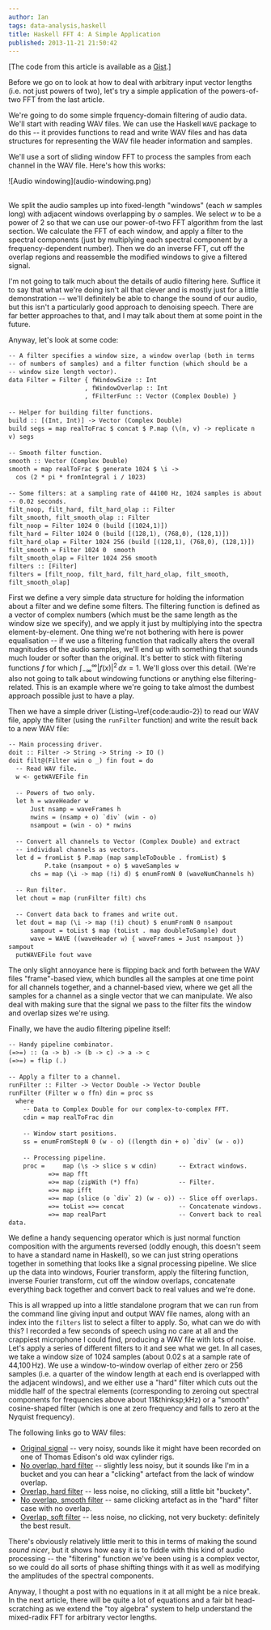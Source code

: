 ```yaml
---
author: Ian
tags: data-analysis,haskell
title: Haskell FFT 4: A Simple Application
published: 2013-11-21 21:50:42
---
```


[The code from this article is available as a [Gist](https://gist.github.com/ian-ross/7543323).]

Before we go on to look at how to deal with arbitrary input vector
lengths (i.e. not just powers of two), let's try a simple application
of the powers-of-two FFT from the last article.

We're going to do some simple frquency-domain filtering of audio data.
We'll start with reading WAV files.  We can use the Haskell `WAVE`
package to do this -- it provides functions to read and write WAV
files and has data structures for representing the WAV file header
information and samples.

We'll use a sort of sliding window FFT to process the samples from
each channel in the WAV file.  Here's how this works:

<div class="img-center-noscale">
![Audio windowing](audio-windowing.png)
</div>
<br>

We split the audio samples up into fixed-length "windows" (each $w$
samples long) with adjacent windows overlapping by $o$ samples.  We
select $w$ to be a power of 2 so that we can use our power-of-two FFT
algorithm from the last section.  We calculate the FFT of each window,
and apply a filter to the spectral components (just by multiplying
each spectral component by a frequency-dependent number).  Then we do
an inverse FFT, cut off the overlap regions and reassemble the
modified windows to give a filtered signal.

I'm not going to talk much about the details of audio filtering here.
Suffice it to say that what we're doing isn't all that clever and is
mostly just for a little demonstration -- we'll definitely be able to
change the sound of our audio, but this isn't a particularly good
approach to denoising speech.  There are far better approaches to
that, and I may talk about them at some point in the future.

<!--MORE-->

Anyway, let's look at some code:

~~~~ {.haskell}
-- A filter specifies a window size, a window overlap (both in terms
-- of numbers of samples) and a filter function (which should be a
-- window size length vector).
data Filter = Filter { fWindowSize :: Int
                     , fWindowOverlap :: Int
                     , fFilterFunc :: Vector (Complex Double) }

-- Helper for building filter functions.
build :: [(Int, Int)] -> Vector (Complex Double)
build segs = map realToFrac $ concat $ P.map (\(n, v) -> replicate n v) segs

-- Smooth filter function.
smooth :: Vector (Complex Double)
smooth = map realToFrac $ generate 1024 $ \i ->
  cos (2 * pi * fromIntegral i / 1023)

-- Some filters: at a sampling rate of 44100 Hz, 1024 samples is about
-- 0.02 seconds.
filt_noop, filt_hard, filt_hard_olap :: Filter
filt_smooth, filt_smooth_olap :: Filter
filt_noop = Filter 1024 0 (build [(1024,1)])
filt_hard = Filter 1024 0 (build [(128,1), (768,0), (128,1)])
filt_hard_olap = Filter 1024 256 (build [(128,1), (768,0), (128,1)])
filt_smooth = Filter 1024 0  smooth
filt_smooth_olap = Filter 1024 256 smooth
filters :: [Filter]
filters = [filt_noop, filt_hard, filt_hard_olap, filt_smooth, filt_smooth_olap]
~~~~

First we define a very simple data structure for holding the
information about a filter and we define some filters.  The filtering
function is defined as a vector of complex numbers (which must be the
same length as the window size we specify), and we apply it just by
multiplying into the spectra element-by-element.  One thing we're not
bothering with here is power equalisation -- if we use a filtering
function that radically alters the overall magnitudes of the audio
samples, we'll end up with something that sounds much louder or softer
than the original.  It's better to stick with filtering functions $f$
for which $\int_{-\infty}^\infty |f(x)|^2 \, dx = 1$.  We'll gloss
over this detail.  (We're also not going to talk about windowing
functions or anything else filtering-related.  This is an example
where we're going to take almost the dumbest approach possible just to
have a play.

Then we have a simple driver (Listing~\ref{code:audio-2}) to read our
WAV file, apply the filter (using the `runFilter` function) and write
the result back to a new WAV file:

~~~~ {.haskell}
-- Main processing driver.
doit :: Filter -> String -> String -> IO ()
doit filt@(Filter win o _) fin fout = do
  -- Read WAV file.
  w <- getWAVEFile fin

  -- Powers of two only.
  let h = waveHeader w
      Just nsamp = waveFrames h
      nwins = (nsamp + o) `div` (win - o)
      nsampout = (win - o) * nwins

  -- Convert all channels to Vector (Complex Double) and extract
  -- individual channels as vectors.
  let d = fromList $ P.map (map sampleToDouble . fromList) $
          P.take (nsampout + o) $ waveSamples w
      chs = map (\i -> map (!i) d) $ enumFromN 0 (waveNumChannels h)

  -- Run filter.
  let chout = map (runFilter filt) chs

  -- Convert data back to frames and write out.
  let dout = map (\i -> map (!i) chout) $ enumFromN 0 nsampout
      sampout = toList $ map (toList . map doubleToSample) dout
      wave = WAVE ((waveHeader w) { waveFrames = Just nsampout }) sampout
  putWAVEFile fout wave
~~~~

The only slight annoyance here is flipping back and forth between the
WAV files "frame"-based view, which bundles all the samples at one
time point for all channels together, and a channel-based view, where
we get all the samples for a channel as a single vector that we can
manipulate.  We also deal with making sure that the signal we pass to
the filter fits the window and overlap sizes we're using.

Finally, we have the audio filtering pipeline itself:

~~~~ {.haskell}
-- Handy pipeline combinator.
(=>=) :: (a -> b) -> (b -> c) -> a -> c
(=>=) = flip (.)

-- Apply a filter to a channel.
runFilter :: Filter -> Vector Double -> Vector Double
runFilter (Filter w o ffn) din = proc ss
  where
    -- Data to Complex Double for our complex-to-complex FFT.
    cdin = map realToFrac din

    -- Window start positions.
    ss = enumFromStepN 0 (w - o) ((length din + o) `div` (w - o))

    -- Processing pipeline.
    proc =     map (\s -> slice s w cdin)      -- Extract windows.
           =>= map fft
           =>= map (zipWith (*) ffn)           -- Filter.
           =>= map ifft
           =>= map (slice (o `div` 2) (w - o)) -- Slice off overlaps.
           =>= toList =>= concat               -- Concatenate windows.
           =>= map realPart                    -- Convert back to real data.
~~~~

We define a handy sequencing operator which is just normal function
composition with the arguments reversed (oddly enough, this doesn't
seem to have a standard name in Haskell), so we can just string
operations together in something that looks like a signal processing
pipeline.  We slice up the data into windows, Fourier transform, apply
the filtering function, inverse Fourier transform, cut off the window
overlaps, concatenate everything back together and convert back to
real values and we're done.

This is all wrapped up into a little standalone program that we can
run from the command line giving input and output WAV file names,
along with an index into the `filters` list to select a filter to
apply.  So, what can we do with this?  I recorded a few seconds of
speech using no care at all and the crappiest microphone I could find,
producing a WAV file with lots of noise.  Let's apply a series of
different filters to it and see what we get.  In all cases, we take a
window size of 1024 samples (about 0.02&thinsp;s at a sample rate of
44,100&thinsp;Hz).  We use a window-to-window overlap of either zero
or 256 samples (i.e. a quarter of the window length at each end is
overlapped with the adjacent windows), and we either use a "hard"
filter which cuts out the middle half of the spectral elements
(corresponding to zeroing out spectral components for frequencies
above about 11&thinksp;kHz) or a "smooth" cosine-shaped filter (which
is one at zero frequency and falls to zero at the Nyquist frequency).

The following links go to WAV files:

 * [Original signal](original.wav) -- very noisy, sounds like it might
   have been recorded on one of Thomas Edison's old wax cylinder rigs.
 * [No overlap, hard filter](filtered-1.wav) -- slightly less noisy,
   but it sounds like I'm in a bucket and you can hear a "clicking"
   artefact from the lack of window overlap.
 * [Overlap, hard filter](filtered-2.wav) -- less noise, no clicking,
   still a little bit "buckety".
 * [No overlap, smooth filter](filtered-3.wav) -- same clicking
   artefact as in the "hard" filter case with no overlap.
 * [Overlap, soft filter](filtered-4.wav) -- less noise, no clicking,
   not very buckety: definitely the best result.

There's obviously relatively little merit to this in terms of making
the sound *sound nicer*, but it shows how easy it is to fiddle with
this kind of audio processing -- the "filtering" function we've been
using is a complex vector, so we could do all sorts of phase shifting
things with it as well as modifying the amplitudes of the spectral
components.

Anyway, I thought a post with no equations in it at all might be a
nice break.  In the next article, there will be quite a lot of
equations and a fair bit head-scratching as we extend the "toy
algebra" system to help understand the mixed-radix FFT for arbitrary
vector lengths.
